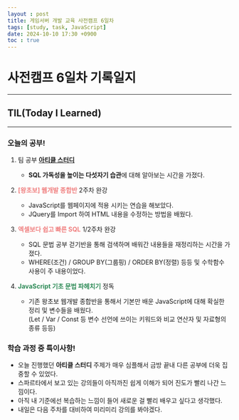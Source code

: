 ```yaml
---
layout : post
title: 게임서버 개발 교육 사전캠프 6일차
tags: [study, task, JavaScript]
date: 2024-10-10 17:30 +0900
toc : true
---
```

# 사전캠프 6일차 기록일지

---

## TIL(Today I Learned)

---

### 오늘의 공부!

1. 팀 공부 [**아티클 스터디**](https://www.notion.so/SQL-11b6cbfc0b9380ff9c35f79ac4668a83?pvs=4)
    - **SQL 가독성을 높이는 다섯자기 습관**에 대해 알아보는 시간을 가졌다.

2. <span style="color : #F08080">**[왕초보] 웹개발 종합반**</span> 2주차 완강
    - JavaScript를 웹페이지에 적용 시키는 연습을 해보았다.
    - JQuery를 Import 하여 HTML 내용을 수정하는 방법을 배웠다.

3. <span style="color : #F08080">**엑셀보다 쉽고 빠른 SQL**</span> 1/2주차 완강
    - SQL 문법 공부 걷기반을 통해 검색하며 배워간 내용들을 재정리하는 시간을 가졌다.
    - WHERE(조건) / GROUP BY(그룹핑) / ORDER BY(정렬) 등등 및 수학함수 사용이 주 내용이었다.

4. <span style="color : #2E8B57">**JavaScript 기초 문법 파헤치기**</span> 정독
    - 기존 왕초보 웹개발 종합반을 통해서 기본만 배운 JavaScript에 대해 확실한 정리 및 변수들을 배웠다.  
    (Let / Var / Const 등 변수 선언에 쓰이는 키워드와 비교 연산자 및 자료형의 종류 등등)

### 학습 과정 중 특이사항!

- 오늘 진행했던 **아티클 스터디** 주제가 매우 심플해서 금방 끝내 다른 공부에 더욱 집중할 수 있었다.
- 스파르타에서 보고 있는 강의들이 아직까진 쉽게 이해가 되어 진도가 빨리 나간 느낌이다.
- 아직 내 기준에선 복습하는 느낌이 들어 새로운 걸 빨리 배우고 싶다고 생각했다.
- 내일은 다음 주차를 대비하여 미리미리 강의를 봐야겠다.